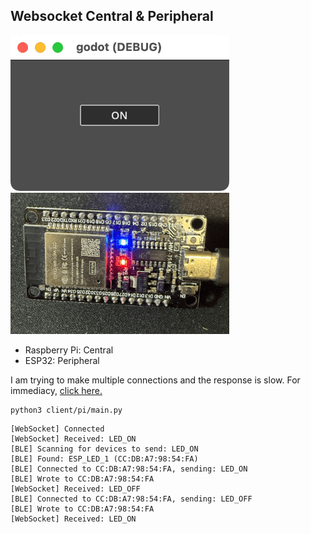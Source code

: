 ## Websocket Central & Peripheral

<img width="350" src="https://github.com/godot-game-samples/websocket-ble-advertiser/blob/main/assets/screenshot/screen_1.png">

<img width="350" src="https://github.com/godot-game-samples/websocket-ble-advertiser/blob/main/assets/screenshot/screen_2.png">

- Raspberry Pi: Central
- ESP32: Peripheral

I am trying to make multiple connections and the response is slow. For immediacy, [click here.](https://github.com/godot-game-samples/websocket-central-peripheral/tree/feature/single_connection)

```
python3 client/pi/main.py
```

```
[WebSocket] Connected
[WebSocket] Received: LED_ON
[BLE] Scanning for devices to send: LED_ON
[BLE] Found: ESP_LED_1 (CC:DB:A7:98:54:FA)
[BLE] Connected to CC:DB:A7:98:54:FA, sending: LED_ON
[BLE] Wrote to CC:DB:A7:98:54:FA
[WebSocket] Received: LED_OFF
[BLE] Connected to CC:DB:A7:98:54:FA, sending: LED_OFF
[BLE] Wrote to CC:DB:A7:98:54:FA
[WebSocket] Received: LED_ON
```


